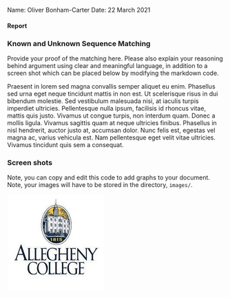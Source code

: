 Name: Oliver Bonham-Carter
Date: 22 March 2021



#### Report

### Known and Unknown Sequence Matching
Provide your proof of the matching here. Please also explain your reasoning behind argument using clear and meaningful language, in addition to a screen shot which can be placed below by modifying the markdown code.


Praesent in lorem sed magna convallis semper aliquet eu enim. Phasellus sed urna eget neque tincidunt mattis in non est. Ut scelerisque risus in dui bibendum molestie. Sed vestibulum malesuada nisi, at iaculis turpis imperdiet ultricies. Pellentesque nulla ipsum, facilisis id rhoncus vitae, mattis quis justo. Vivamus ut congue turpis, non interdum quam. Donec a mollis ligula. Vivamus sagittis quam at neque ultricies finibus. Phasellus in nisl hendrerit, auctor justo at, accumsan dolor. Nunc felis est, egestas vel magna ac, varius vehicula est. Nam pellentesque eget velit vitae ultricies. Vivamus tincidunt quis sem a consequat.




### Screen shots
Note, you can copy and edit this code to add graphs to your document. Note, your images will have to be stored in the directory, `images/`.

![Screenshot](images/ac.jpg)
